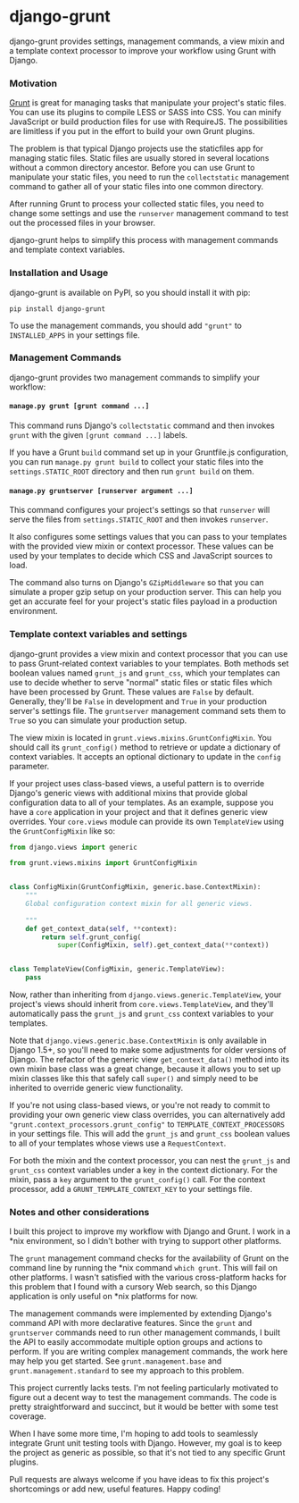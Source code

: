 django-grunt
============

django-grunt provides settings, management commands, a view mixin and a
template context processor to improve your workflow using Grunt
with Django.

### Motivation

<a href="http://gruntjs.com/" target="_blank">Grunt</a> is great for
managing tasks that manipulate your project's static files. You can
use its plugins to compile LESS or SASS into CSS. You can minify JavaScript
or build production files for use with RequireJS. The possibilities
are limitless if you put in the effort to build your own Grunt plugins.

The problem is that typical Django projects use the staticfiles app for
managing static files. Static files are usually stored in several
locations without a common directory ancestor. Before you can use Grunt
to manipulate your static files, you need to run the `collectstatic` management
command to gather all of your static files into one common directory.

After running Grunt to process your collected static files, you need to change
some settings and use the `runserver` management command to test out the
processed files in your browser.

django-grunt helps to simplify this process with management commands and
template context variables.

### Installation and Usage

django-grunt is available on PyPI, so you should install it with pip:

```
pip install django-grunt
```

To use the management commands, you should add `"grunt"` to
`INSTALLED_APPS` in your settings file.

### Management Commands

django-grunt provides two management commands to simplify your workflow:

#### `manage.py grunt [grunt command ...]`

This command runs Django's `collectstatic` command and then invokes `grunt`
with the given `[grunt command ...]` labels.

If you have a Grunt `build` command set up in your Gruntfile.js configuration,
you can run `manage.py grunt build` to collect your static files into the
`settings.STATIC_ROOT` directory and then run `grunt build` on them.

#### `manage.py gruntserver [runserver argument ...]`

This command configures your project's settings so that `runserver` will
serve the files from `settings.STATIC_ROOT` and then invokes `runserver`.

It also configures some settings values that you can pass to your templates
with the provided view mixin or context processor. These values can be used by
your templates to decide which CSS and JavaScript sources to load.

The command also turns on Django's `GZipMiddleware` so that you can simulate
a proper gzip setup on your production server. This can help you get an
accurate feel for your project's static files payload in a production
environment.

### Template context variables and settings

django-grunt provides a view mixin and context processor that you can use
to pass Grunt-related context variables to your templates. Both methods
set boolean values named `grunt_js` and `grunt_css`, which your templates can
use to decide whether to serve "normal" static files or static files which
have been processed by Grunt. These values are `False` by default. Generally,
they'll be `False` in development and `True` in your production server's
settings file. The `gruntserver` management command sets them to `True` so you
can simulate your production setup.

The view mixin is located in `grunt.views.mixins.GruntConfigMixin`. You
should call its `grunt_config()` method to retrieve or update a dictionary
of context variables. It accepts an optional dictionary to update in the
`config` parameter.

If your project uses class-based views, a useful pattern is to override
Django's generic views with additional mixins that provide global configuration
data to all of your templates. As an example, suppose you have a `core`
application in your project and that it defines generic view overrides.
Your `core.views` module can provide its own `TemplateView` using the
`GruntConfigMixin` like so:

```python
from django.views import generic

from grunt.views.mixins import GruntConfigMixin


class ConfigMixin(GruntConfigMixin, generic.base.ContextMixin):
    """
    Global configuration context mixin for all generic views.
    
    """
    def get_context_data(self, **context):
        return self.grunt_config(
            super(ConfigMixin, self).get_context_data(**context))


class TemplateView(ConfigMixin, generic.TemplateView):
    pass
```

Now, rather than inheriting from `django.views.generic.TemplateView`, your
project's views should inherit from `core.views.TemplateView`, and they'll
automatically pass the `grunt_js` and `grunt_css` context variables to your
templates.

Note that `django.views.generic.base.ContextMixin` is only available in
Django 1.5+, so you'll need to make some adjustments for older versions of
Django. The refactor of the generic view `get_context_data()` method into
its own mixin base class was a great change, because it allows you to set
up mixin classes like this that safely call `super()` and simply need to be
inherited to override generic view functionality.

If you're not using class-based views, or you're not ready to commit to
providing your own generic view class overrides, you can alternatively
add `"grunt.context_processors.grunt_config"` to
`TEMPLATE_CONTEXT_PROCESSORS` in your settings file. This will add the
`grunt_js` and `grunt_css` boolean values to all of your templates whose
views use a `RequestContext`.

For both the mixin and the context processor, you can nest the `grunt_js`
and `grunt_css` context variables under a key in the context dictionary.
For the mixin, pass a `key` argument to the `grunt_config()` call. For
the context processor, add a `GRUNT_TEMPLATE_CONTEXT_KEY` to your settings
file.

### Notes and other considerations

I built this project to improve my workflow with Django and Grunt.
I work in a *nix environment, so I didn't bother with trying to support
other platforms.

The `grunt` management command checks for the availability of Grunt on the
command line by running the *nix command `which grunt`. This will fail
on other platforms. I wasn't satisfied with the various cross-platform 
hacks for this problem that I found with a cursory Web search, so
this Django application is only useful on *nix platforms for now.

The management commands were implemented by extending Django's command
API with more declarative features. Since the `grunt` and `gruntserver`
commands need to run other management commands, I built the API to
easily accommodate multiple option groups and actions to perform. If
you are writing complex management commands, the work here may help you
get started. See `grunt.management.base` and `grunt.management.standard`
to see my approach to this problem.

This project currently lacks tests. I'm not feeling particularly motivated
to figure out a decent way to test the management commands. The code is
pretty straightforward and succinct, but it would be better with some
test coverage.

When I have some more time, I'm hoping to add tools to seamlessly integrate
Grunt unit testing tools with Django. However, my goal is to keep the
project as generic as possible, so that it's not tied to any specific
Grunt plugins.

Pull requests are always welcome if you have ideas to fix this project's
shortcomings or add new, useful features. Happy coding!
